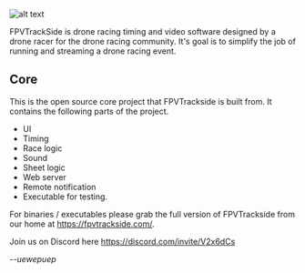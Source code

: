 
![alt text](https://fpvtrackside.com/media/banner.png)

FPVTrackSide is drone racing timing and video software designed by a drone racer for the drone racing community. It's goal is to simplify the job of running and streaming a drone racing event.

## Core
This is the open source core project that FPVTrackside is built from. It contains the following parts of the project.
- UI
- Timing
- Race logic
- Sound
- Sheet logic
- Web server 
- Remote notification
- Executable for testing.

For binaries / executables please grab the full version of FPVTrackside from our home at https://fpvtrackside.com/. 

Join us on Discord here https://discord.com/invite/V2x6dCs

_--uewepuep_
